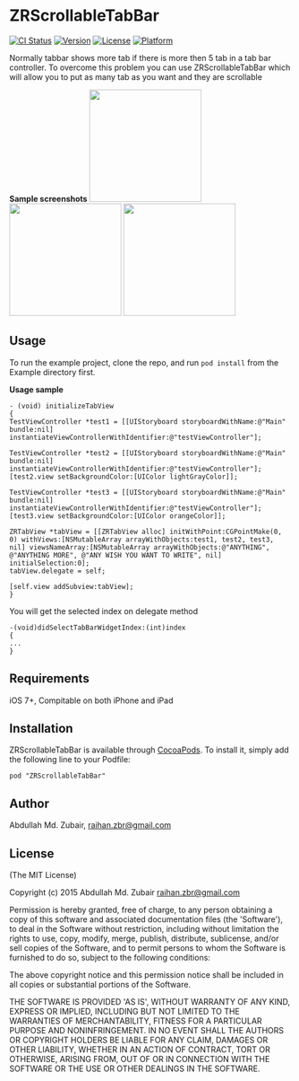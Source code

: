 # ZRScrollableTabBar

[![CI Status](http://img.shields.io/travis/raihan/ZRScrollableTabBar.svg?style=flat)](https://travis-ci.org/raihan/ZRScrollableTabBar)
[![Version](https://img.shields.io/cocoapods/v/ZRScrollableTabBar.svg?style=flat)](http://cocoadocs.org/docsets/ZRScrollableTabBar)
[![License](https://img.shields.io/cocoapods/l/ZRScrollableTabBar.svg?style=flat)](http://cocoadocs.org/docsets/ZRScrollableTabBar)
[![Platform](https://img.shields.io/cocoapods/p/ZRScrollableTabBar.svg?style=flat)](http://cocoadocs.org/docsets/ZRScrollableTabBar)

Normally tabbar shows more tab if there is more then 5 tab in a tab bar controller. To overcome this problem you can use ZRScrollableTabBar which will allow you to put as many tab as you want and they are scrollable

**Sample screenshots**
<img src="https://github.com/raihan/ZRScrollableTabBar/blob/master/Example/ZRScrollableTabBar/Screenshot1.png" width="200" />
<img src="https://github.com/raihan/ZRScrollableTabBar/blob/master/Example/ZRScrollableTabBar/Screenshot2.png" width="200" />
<img src="https://github.com/raihan/ZRScrollableTabBar/blob/master/Example/ZRScrollableTabBar/Screenshot3.png" width="200" />
## Usage

To run the example project, clone the repo, and run `pod install` from the Example directory first.

**Usage sample**

```
- (void) initializeTabView
{
TestViewController *test1 = [[UIStoryboard storyboardWithName:@"Main" bundle:nil] instantiateViewControllerWithIdentifier:@"testViewController"];

TestViewController *test2 = [[UIStoryboard storyboardWithName:@"Main" bundle:nil] instantiateViewControllerWithIdentifier:@"testViewController"];
[test2.view setBackgroundColor:[UIColor lightGrayColor]];

TestViewController *test3 = [[UIStoryboard storyboardWithName:@"Main" bundle:nil] instantiateViewControllerWithIdentifier:@"testViewController"];
[test3.view setBackgroundColor:[UIColor orangeColor]];

ZRTabView *tabView = [[ZRTabView alloc] initWithPoint:CGPointMake(0, 0) withViews:[NSMutableArray arrayWithObjects:test1, test2, test3, nil] viewsNameArray:[NSMutableArray arrayWithObjects:@"ANYTHING", @"ANYTHING MORE", @"ANY WISH YOU WANT TO WRITE", nil] initialSelection:0];
tabView.delegate = self;

[self.view addSubview:tabView];
}

```

You will get the selected index on delegate method

```
-(void)didSelectTabBarWidgetIndex:(int)index
{
...
}
````
## Requirements

iOS 7+, Compitable on both iPhone and iPad

## Installation

ZRScrollableTabBar is available through [CocoaPods](http://cocoapods.org). To install
it, simply add the following line to your Podfile:

    pod "ZRScrollableTabBar"

## Author

Abdullah Md. Zubair, raihan.zbr@gmail.com

## License
(The MIT License)

Copyright (c) 2015 Abdullah Md. Zubair <raihan.zbr@gmail.com>

Permission is hereby granted, free of charge, to any person obtaining a copy of this software and associated documentation files (the 'Software'), to deal in the Software without restriction, including without limitation the rights to use, copy, modify, merge, publish, distribute, sublicense, and/or sell copies of the Software, and to permit persons to whom the Software is furnished to do so, subject to the following conditions:

The above copyright notice and this permission notice shall be included in all copies or substantial portions of the Software.

THE SOFTWARE IS PROVIDED 'AS IS', WITHOUT WARRANTY OF ANY KIND, EXPRESS OR IMPLIED, INCLUDING BUT NOT LIMITED TO THE WARRANTIES OF MERCHANTABILITY, FITNESS FOR A PARTICULAR PURPOSE AND NONINFRINGEMENT. IN NO EVENT SHALL THE AUTHORS OR COPYRIGHT HOLDERS BE LIABLE FOR ANY CLAIM, DAMAGES OR OTHER LIABILITY, WHETHER IN AN ACTION OF CONTRACT, TORT OR OTHERWISE, ARISING FROM, OUT OF OR IN CONNECTION WITH THE SOFTWARE OR THE USE OR OTHER DEALINGS IN THE SOFTWARE.
